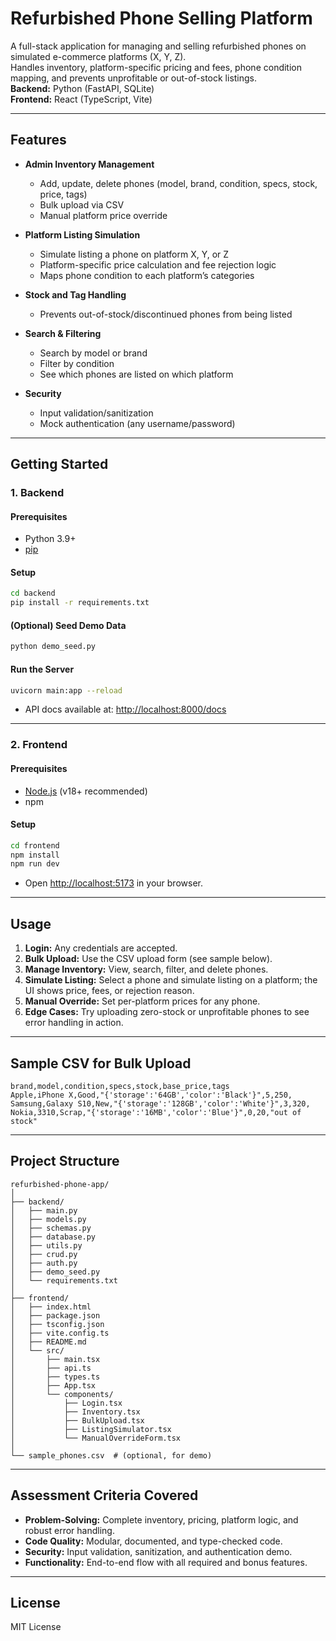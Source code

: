 # Refurbished Phone Selling Platform

A full-stack application for managing and selling refurbished phones on simulated e-commerce platforms (X, Y, Z).  
Handles inventory, platform-specific pricing and fees, phone condition mapping, and prevents unprofitable or out-of-stock listings.  
**Backend:** Python (FastAPI, SQLite)  
**Frontend:** React (TypeScript, Vite)

---

## Features

- **Admin Inventory Management**
  - Add, update, delete phones (model, brand, condition, specs, stock, price, tags)
  - Bulk upload via CSV
  - Manual platform price override

- **Platform Listing Simulation**
  - Simulate listing a phone on platform X, Y, or Z
  - Platform-specific price calculation and fee rejection logic
  - Maps phone condition to each platform’s categories

- **Stock and Tag Handling**
  - Prevents out-of-stock/discontinued phones from being listed

- **Search & Filtering**
  - Search by model or brand
  - Filter by condition
  - See which phones are listed on which platform

- **Security**
  - Input validation/sanitization
  - Mock authentication (any username/password)

---

## Getting Started

### 1. Backend

#### Prerequisites

- Python 3.9+
- [pip](https://pip.pypa.io/en/stable/)

#### Setup

```bash
cd backend
pip install -r requirements.txt
```

#### (Optional) Seed Demo Data

```bash
python demo_seed.py
```

#### Run the Server

```bash
uvicorn main:app --reload
```

- API docs available at: [http://localhost:8000/docs](http://localhost:8000/docs)

---

### 2. Frontend

#### Prerequisites

- [Node.js](https://nodejs.org/) (v18+ recommended)
- npm

#### Setup

```bash
cd frontend
npm install
npm run dev
```

- Open [http://localhost:5173](http://localhost:5173) in your browser.

---

## Usage

1. **Login:** Any credentials are accepted.
2. **Bulk Upload:** Use the CSV upload form (see sample below).
3. **Manage Inventory:** View, search, filter, and delete phones.
4. **Simulate Listing:** Select a phone and simulate listing on a platform; the UI shows price, fees, or rejection reason.
5. **Manual Override:** Set per-platform prices for any phone.
6. **Edge Cases:** Try uploading zero-stock or unprofitable phones to see error handling in action.

---

## Sample CSV for Bulk Upload

```csv
brand,model,condition,specs,stock,base_price,tags
Apple,iPhone X,Good,"{'storage':'64GB','color':'Black'}",5,250,
Samsung,Galaxy S10,New,"{'storage':'128GB','color':'White'}",3,320,
Nokia,3310,Scrap,"{'storage':'16MB','color':'Blue'}",0,20,"out of stock"
```

---

## Project Structure

```
refurbished-phone-app/
│
├── backend/
│   ├── main.py
│   ├── models.py
│   ├── schemas.py
│   ├── database.py
│   ├── utils.py
│   ├── crud.py
│   ├── auth.py
│   ├── demo_seed.py
│   └── requirements.txt
│
├── frontend/
│   ├── index.html
│   ├── package.json
│   ├── tsconfig.json
│   ├── vite.config.ts
│   ├── README.md
│   └── src/
│       ├── main.tsx
│       ├── api.ts
│       ├── types.ts
│       ├── App.tsx
│       └── components/
│           ├── Login.tsx
│           ├── Inventory.tsx
│           ├── BulkUpload.tsx
│           ├── ListingSimulator.tsx
│           └── ManualOverrideForm.tsx
│
└── sample_phones.csv  # (optional, for demo)
```

---

## Assessment Criteria Covered

- **Problem-Solving:** Complete inventory, pricing, platform logic, and robust error handling.
- **Code Quality:** Modular, documented, and type-checked code.
- **Security:** Input validation, sanitization, and authentication demo.
- **Functionality:** End-to-end flow with all required and bonus features.

---

## License

MIT License
